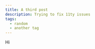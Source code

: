 ```yaml
---
title: A third post
description: Trying to fix 11ty issues
tags:
  - random
  - another tag
---
```


Hi
